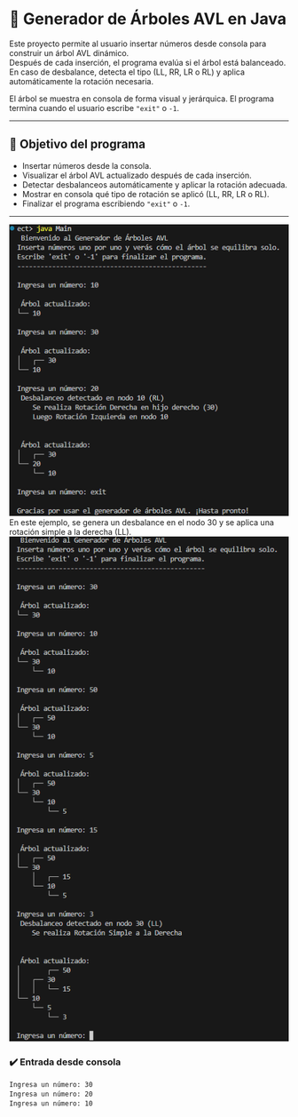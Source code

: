 # 🌳 Generador de Árboles AVL en Java

Este proyecto permite al usuario insertar números desde consola para construir un árbol AVL dinámico.  
Después de cada inserción, el programa evalúa si el árbol está balanceado.  
En caso de desbalance, detecta el tipo (LL, RR, LR o RL) y aplica automáticamente la rotación necesaria.

El árbol se muestra en consola de forma visual y jerárquica. El programa termina cuando el usuario escribe `"exit"` o `-1`.

---

## 🎯 Objetivo del programa

- Insertar números desde la consola.
- Visualizar el árbol AVL actualizado después de cada inserción.
- Detectar desbalanceos automáticamente y aplicar la rotación adecuada.
- Mostrar en consola qué tipo de rotación se aplicó (LL, RR, LR o RL).
- Finalizar el programa escribiendo `"exit"` o `-1`.

---

![alt text](image.png)
 En este ejemplo, se genera un desbalance en el nodo 30 y se aplica una rotación simple a la derecha (LL).
![alt text](image-1.png)

### ✔️ Entrada desde consola

```bash
Ingresa un número: 30
Ingresa un número: 20
Ingresa un número: 10
